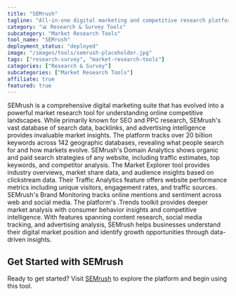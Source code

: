 ```yaml
---
title: "SEMrush"
tagline: "All-in-one digital marketing and competitive research platform"
category: "📊 Research & Survey Tools"
subcategory: "Market Research Tools"
tool_name: "SEMrush"
deployment_status: "deployed"
image: "/images/tools/semrush-placeholder.jpg"
tags: ["research-survey", "market-research-tools"]
categories: ["Research & Survey"]
subcategories: ["Market Research Tools"]
affiliate: true
featured: true
---
```

SEMrush is a comprehensive digital marketing suite that has evolved into a powerful market research tool for understanding online competitive landscapes. While primarily known for SEO and PPC research, SEMrush's vast database of search data, backlinks, and advertising intelligence provides invaluable market insights. The platform tracks over 20 billion keywords across 142 geographic databases, revealing what people search for and how markets evolve. SEMrush's Domain Analytics shows organic and paid search strategies of any website, including traffic estimates, top keywords, and competitor analysis. The Market Explorer tool provides industry overviews, market share data, and audience insights based on clickstream data. Their Traffic Analytics feature offers website performance metrics including unique visitors, engagement rates, and traffic sources. SEMrush's Brand Monitoring tracks online mentions and sentiment across web and social media. The platform's .Trends toolkit provides deeper market analysis with consumer behavior insights and competitive intelligence. With features spanning content research, social media tracking, and advertising analysis, SEMrush helps businesses understand their digital market position and identify growth opportunities through data-driven insights.
## Get Started with SEMrush

Ready to get started? Visit [SEMrush](https://semrush.com) to explore the platform and begin using this tool.
